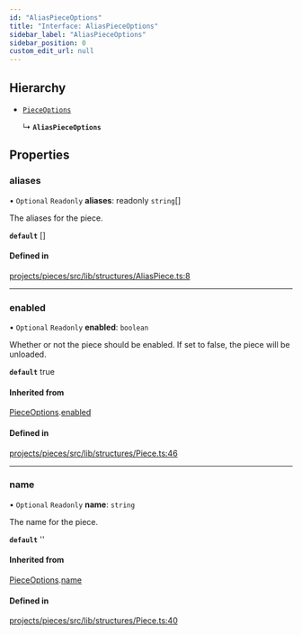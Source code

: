 ```yaml
---
id: "AliasPieceOptions"
title: "Interface: AliasPieceOptions"
sidebar_label: "AliasPieceOptions"
sidebar_position: 0
custom_edit_url: null
---
```


## Hierarchy

- [`PieceOptions`](PieceOptions)

  ↳ **`AliasPieceOptions`**

## Properties

### aliases

• `Optional` `Readonly` **aliases**: readonly `string`[]

The aliases for the piece.

**`default`** []

#### Defined in

[projects/pieces/src/lib/structures/AliasPiece.ts:8](https://github.com/sapphiredev/pieces/blob/04481a2/src/lib/structures/AliasPiece.ts#L8)

___

### enabled

• `Optional` `Readonly` **enabled**: `boolean`

Whether or not the piece should be enabled. If set to false, the piece will be unloaded.

**`default`** true

#### Inherited from

[PieceOptions](PieceOptions).[enabled](PieceOptions#enabled)

#### Defined in

[projects/pieces/src/lib/structures/Piece.ts:46](https://github.com/sapphiredev/pieces/blob/04481a2/src/lib/structures/Piece.ts#L46)

___

### name

• `Optional` `Readonly` **name**: `string`

The name for the piece.

**`default`** ''

#### Inherited from

[PieceOptions](PieceOptions).[name](PieceOptions#name)

#### Defined in

[projects/pieces/src/lib/structures/Piece.ts:40](https://github.com/sapphiredev/pieces/blob/04481a2/src/lib/structures/Piece.ts#L40)
